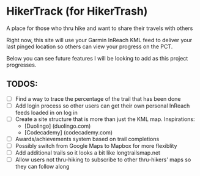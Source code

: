 # HikerTrack (for HikerTrash)

A place for those who thru hike and want to share their travels with others

Right now, this site will use your Garmin InReach KML feed to deliver your last pinged location so others can view your progress on the PCT. 

Below you can see future features I will be looking to add as this project progresses.

## TODOS:
- [ ] Find a way to trace the percentage of the trail that has been done
- [ ] Add login process so other users can get their own personal InReach feeds loaded in on log in
- [ ] Create a site structure that is more than just the KML map. Inspirations:
  - [Duolingo] (duolingo.com)
  - [Codecademy] (codecademy.com)
- [ ] Awards/achievements system based on trail completions
- [ ] Possibly switch from Google Maps to Mapbox for more flexiblity
- [ ] Add additional trails so it looks a bit like longtrailsmap.net
- [ ] Allow users not thru-hiking to subscribe to other thru-hikers' maps so they can follow along
